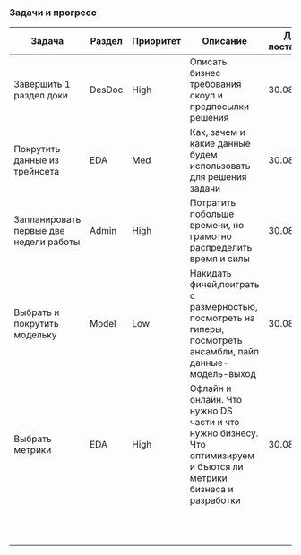 ### Задачи и прогресс 

| Задача                                 | Раздел | Приоритет | Описание                                                                                                           | Дата постановки | Статус      | Плановый срок | Дата завершения | Комментарий |
|----------------------------------------|--------|-----------|--------------------------------------------------------------------------------------------------------------------|-----------------|-------------|---------------|-----------------|-------------|
| Завершить 1 раздел доки                | DesDoc | High      | Описать бизнес требования скоуп и предпосылки решения                                                              | 30.08.2023      | in progress | 2-3 дня       | -               | -           |
| Покрутить данные из трейнсета          | EDA    | Med       | Как, зачем и какие данные будем использовать для решения задачи                                                    | 30.08.2023      | todo        | Неделя        | -               | -           |
| Запланировать первые две недели работы | Admin  | High      | Потратить побольше времени, но грамотно распределить время и силы                                                  | 30.08.2023      | in progress | 2-3 дня       | -               | -           |
| Выбрать и покрутить модельку           | Model  | Low       | Накидать фичей,поиграть с размерностью, посмотреть на гиперы, посмотреть ансамбли, пайп данные-модель-выход        | 30.08.2023      | todo        | 1-2 недели    | -               | -           |
| Выбрать метрики                        | EDA    | High      | Офлайн и онлайн. Что нужно DS части и что нужно бизнесу. Что оптимизируем и бъются ли метрики бизнеса и разработки | 30.08.2023      | todo        | 3-4 дня       | -               | -           |
||||||||||
||||||||||
||||||||||
||||||||||
||||||||||
||||||||||
||||||||||
||||||||||
||||||||||
||||||||||
||||||||||



